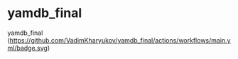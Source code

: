# yamdb_final
yamdb_final
(https://github.com/VadimKharyukov/yamdb_final/actions/workflows/main.yml/badge.svg)
